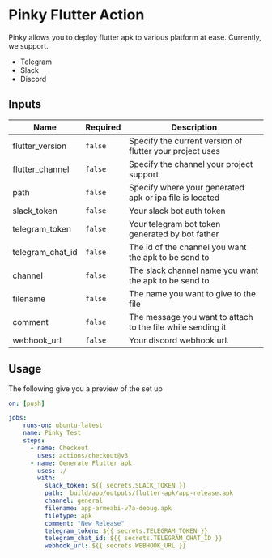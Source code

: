 # Pinky Flutter Action

Pinky allows you to deploy flutter apk to various platform at ease. Currently, we support. 

- Telegram
- Slack
- Discord

## Inputs

| Name                  | Required | Description                                                                                                                                       |
|-----------------------|----------|---------------------------------------------------------------------------------------------------------------------------------------------------|
| flutter_version       | `false`  | Specify the current version of flutter your project uses |
| flutter_channel       | `false`  | Specify the channel your project support                                                                                                            |
| path                  | `false`  | Specify where your generated apk or ipa file is located                                             |
| slack_token           | `false`  | Your slack bot auth token                     |
| telegram_token        | `false`  | Your telegram bot token generated by bot father   |
| telegram_chat_id      | `false`  | The id of the channel you want the apk to be send to                                                                                                          |
| channel               | `false`  | The slack channel name you want the apk to be send to                        |
| filename              | `false`  | The name you want to give to the file  |
| comment               | `false`  | The message you want to attach to the file while sending it                                                                                                                                |
| webhook_url     | `false`  |  Your discord webhook url.                                                                                                                             |


## Usage

The following give you a preview of the set up

`````yaml
on: [push]

jobs:
    runs-on: ubuntu-latest
    name: Pinky Test
    steps:
      - name: Checkout
        uses: actions/checkout@v3
      - name: Generate Flutter apk
        uses: ./ 
        with:
          slack_token: ${{ secrets.SLACK_TOKEN }}
          path:  build/app/outputs/flutter-apk/app-release.apk
          channel: general
          filename: app-armeabi-v7a-debug.apk
          filetype: apk
          comment: "New Release"
          telegram_token: ${{ secrets.TELEGRAM_TOKEN }}
          telegram_chat_id: ${{ secrets.TELEGRAM_CHAT_ID }}
          webhook_url: ${{ secrets.WEBHOOK_URL }}

`````